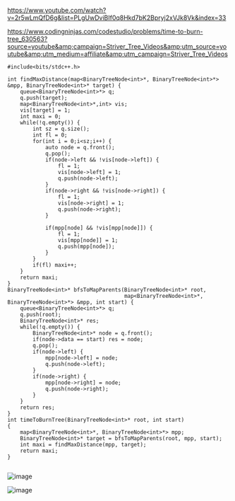 https://www.youtube.com/watch?v=2r5wLmQfD6g&list=PLgUwDviBIf0q8Hkd7bK2Bpryj2xVJk8Vk&index=33

https://www.codingninjas.com/codestudio/problems/time-to-burn-tree_630563?source=youtube&amp;campaign=Striver_Tree_Videos&amp;utm_source=youtube&amp;utm_medium=affiliate&amp;utm_campaign=Striver_Tree_Videos

```
#include<bits/stdc++.h> 

int findMaxDistance(map<BinaryTreeNode<int>*, BinaryTreeNode<int>*> &mpp, BinaryTreeNode<int>* target) {
    queue<BinaryTreeNode<int>*> q; 
    q.push(target); 
    map<BinaryTreeNode<int>*,int> vis; 
    vis[target] = 1;
    int maxi = 0; 
    while(!q.empty()) {
        int sz = q.size();
        int fl = 0; 
        for(int i = 0;i<sz;i++) {
            auto node = q.front();
            q.pop();
            if(node->left && !vis[node->left]) {
                fl = 1; 
                vis[node->left] = 1; 
                q.push(node->left); 
            }
            if(node->right && !vis[node->right]) {
                fl = 1; 
                vis[node->right] = 1; 
                q.push(node->right); 
            }
            
            if(mpp[node] && !vis[mpp[node]]) {
                fl = 1; 
                vis[mpp[node]] = 1; 
                q.push(mpp[node]); 
            } 
        }
        if(fl) maxi++; 
    }
    return maxi; 
}
BinaryTreeNode<int>* bfsToMapParents(BinaryTreeNode<int>* root, 
                                     map<BinaryTreeNode<int>*, BinaryTreeNode<int>*> &mpp, int start) {
    queue<BinaryTreeNode<int>*> q; 
    q.push(root); 
    BinaryTreeNode<int>* res; 
    while(!q.empty()) {
        BinaryTreeNode<int>* node = q.front(); 
        if(node->data == start) res = node; 
        q.pop(); 
        if(node->left) {
            mpp[node->left] = node; 
            q.push(node->left); 
        }
        if(node->right) {
            mpp[node->right] = node;
            q.push(node->right); 
        }
    }
    return res; 
}
int timeToBurnTree(BinaryTreeNode<int>* root, int start)
{
    map<BinaryTreeNode<int>*, BinaryTreeNode<int>*> mpp; 
    BinaryTreeNode<int>* target = bfsToMapParents(root, mpp, start); 
    int maxi = findMaxDistance(mpp, target); 
    return maxi; 
}
 
 ```
 
 ![image](https://user-images.githubusercontent.com/53824950/159274915-d4eedd1c-991f-44fb-9b5e-c85ba7c0e326.png)

![image](https://user-images.githubusercontent.com/53824950/159275846-728e9e7d-5a6c-4d6d-9b6d-7a50a30c8f0d.png)





